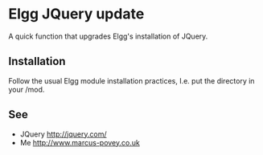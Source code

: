 Elgg JQuery update
==================

A quick function that upgrades Elgg's installation of JQuery.

Installation
------------

Follow the usual Elgg module installation practices, I.e. put the directory in your /mod.

See
---

 * JQuery <http://jquery.com/>
 * Me <http://www.marcus-povey.co.uk>
 

